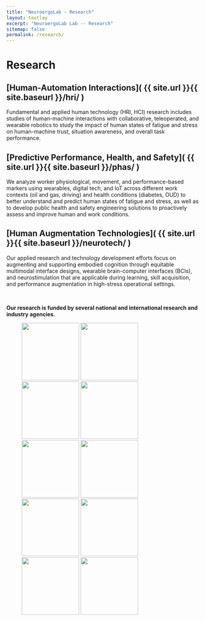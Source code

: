 ```yaml
---
title: "NeuroergoLab - Research"
layout: textlay
excerpt: "NeuroergoLab Lab -- Research"
sitemap: false
permalink: /research/
---
```


<style>
.collapsible {
  /* background-color: #777; */
  /* color: white; */
  /* cursor: pointer; */
  padding: 18px;
  width: 100%;
  border: none;
  text-align: left;
  outline: none;
  /* font-size: 15px; */
}

.active, .collapsible:hover {
  background-color: #555;
}

.content {
  padding: 0 18px;
  display: none;
  overflow: hidden;
  background-color: #f1f1f1;
}
</style>

<script>
var coll = document.getElementsByClassName("collapsible");
var i;

for (i = 0; i < coll.length; i++) {
  coll[i].addEventListener("click", function() {
    this.classList.toggle("active");
    var content = this.nextElementSibling;
    if (content.style.display === "block") {
      content.style.display = "none";
    } else {
      content.style.display = "block";
    }
  });
}
</script>

# Research
<!-- https://www.w3schools.com/howto/howto_js_collapsible.asp -->
<!-- <button type="button" class="collapsible">Open Collapsible</button>
<div class="content">
  <p>Lorem ipsum dolor sit amet, consectetur adipisicing elit, sed do eiusmod tempor incididunt ut labore et dolore magna aliqua. Ut enim ad minim veniam, quis nostrud exercitation ullamco laboris nisi ut aliquip ex ea commodo consequat.</p>
</div> -->

## [Human-Automation Interactions]( {{ site.url }}{{ site.baseurl }}/hri/ )
Fundamental and applied human technology (HRI, HCI) research includes studies of human-machine interactions with collaborative, teleoperated, and wearable robotics to study the impact of human states of fatigue and stress on human-machine trust, situation awareness, and overall task performance.


<!-- ## [Predictive Health and Safety]( {{ site.url }}{{ site.baseurl }}/phas/ ) -->
## [Predictive Performance, Health, and Safety]( {{ site.url }}{{ site.baseurl }}/phas/ )
We analyze worker physiological, movement, and performance-based markers using wearables, digital tech, and IoT across different work contexts (oil and gas, driving) and health conditions (diabetes, OUD) to better understand and predict human states of fatigue and stress, as well as to develop public health and safety engineering solutions to proactively assess and improve human and work conditions.

<!-- ## [Neurotechnology: Mechanisms to Market]( {{ site.url }}{{ site.baseurl }}/neurotech/ ) -->
## [Human Augmentation Technologies]( {{ site.url }}{{ site.baseurl }}/neurotech/ )
Our applied research and technology development efforts focus on augmenting and supporting embodied cognition through equitable multimodal interface designs, wearable brain-computer interfaces (BCIs), and neurostimulation that are applicable during learning, skill acquisition, and performance augmentation in high-stress operational settings.

<br>

**Our research is funded by several national and international research and industry agencies.**

<figure class="fourth">
  <img src="{{ site.url }}{{ site.baseurl }}/assets/logos/nsf.png" style="height: 150px">
  <img src="{{ site.url }}{{ site.baseurl }}/assets/logos/oesi.jpeg" style="height: 150px">
  <img src="{{ site.url }}{{ site.baseurl }}/assets/logos/nih.jpeg" style="height: 150px">
    <img src="{{ site.url }}{{ site.baseurl }}/assets/logos/nasem.jpeg" style="height: 150px">
    <img src="{{ site.url }}{{ site.baseurl }}/assets/logos/qnrf.png" style="height: 150px">
  <img src="{{ site.url }}{{ site.baseurl }}/assets/logos/nasa.png" style="height: 150px">
  <img src="{{ site.url }}{{ site.baseurl }}/assets/logos/niosh.png" style="height: 150px">
  <img src="{{ site.url }}{{ site.baseurl }}/assets/logos/dot.png" style="height: 150px">
  <img src="{{ site.url }}{{ site.baseurl }}/assets/logos/cos.png" style="height: 150px">
  <img src="{{ site.url }}{{ site.baseurl }}/assets/logos/sai.jpeg" style="height: 150px">
</figure>

